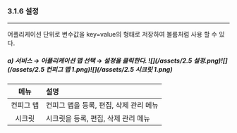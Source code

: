 ### 3.1.6   설정

---

어플리케이션 단위로 변수값을 key=value의 형태로 저장하여 볼륨처럼 사용 할 수 있다.

##### a\) 서비스 → 어플리케이션 맵 선택 → 설정을 클릭한다. ![](/assets/2.5 설정.png)![](/assets/2.5 컨피그 맵 1.png)![](/assets/2.5 시크릿 1.png)

| **메뉴** | **설명** |
| :---: | :--- |
| 컨피그 맵 | 컨피그 맵을 등록, 편집, 삭제 관리 메뉴 |
| 시크릿 | 시크릿을 등록, 편집, 삭제 관리 메뉴 |



